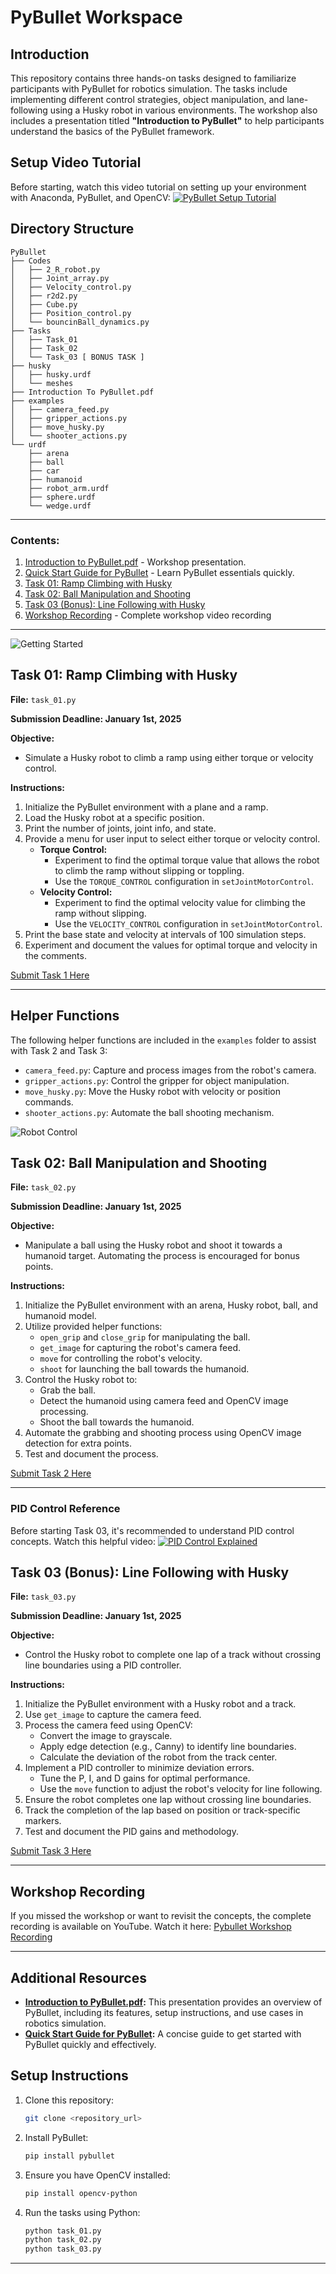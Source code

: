 # PyBullet Workspace

## Introduction
This repository contains three hands-on tasks designed to familiarize participants with PyBullet for robotics simulation. The tasks include implementing different control strategies, object manipulation, and lane-following using a Husky robot in various environments. The workshop also includes a presentation titled **"Introduction to PyBullet"** to help participants understand the basics of the PyBullet framework.


## Setup Video Tutorial
Before starting, watch this video tutorial on setting up your environment with Anaconda, PyBullet, and OpenCV:
[![PyBullet Setup Tutorial](https://img.youtube.com/vi/YrbAudk7ipE/0.jpg)](https://youtu.be/YrbAudk7ipE)



## Directory Structure

```
PyBullet
├── Codes
│   ├── 2_R_robot.py
│   ├── Joint_array.py
│   ├── Velocity_control.py
│   ├── r2d2.py
│   ├── Cube.py
│   ├── Position_control.py
│   └── bouncinBall_dynamics.py
├── Tasks
│   ├── Task_01
│   ├── Task_02
│   └── Task_03 [ BONUS TASK ]
├── husky
│   ├── husky.urdf
│   └── meshes
├── Introduction To PyBullet.pdf
├── examples
│   ├── camera_feed.py
│   ├── gripper_actions.py
│   ├── move_husky.py
│   └── shooter_actions.py
└── urdf
    ├── arena
    ├── ball
    ├── car
    ├── humanoid
    ├── robot_arm.urdf
    ├── sphere.urdf
    └── wedge.urdf
```

---



### Contents:
1. [Introduction to PyBullet.pdf](./Introduction%20To%20PyBullet.pdf) - Workshop presentation.
2. [Quick Start Guide for PyBullet](./pybullet_quickstartguide.pdf) - Learn PyBullet essentials quickly.
3. [Task 01: Ramp Climbing with Husky](#task-01-ramp-climbing-with-husky)
4. [Task 02: Ball Manipulation and Shooting](#task-02-ball-manipulation-and-shooting)
5. [Task 03 (Bonus): Line Following with Husky](#task-03-bonus-line-following-with-husky)
6. [Workshop Recording](#workshop-recording) - Complete workshop video recording

---
![Getting Started](./start.gif)
## Task 01: Ramp Climbing with Husky

**File:** `task_01.py`

**Submission Deadline: January 1st, 2025**

**Objective:**
- Simulate a Husky robot to climb a ramp using either torque or velocity control.

**Instructions:**
1. Initialize the PyBullet environment with a plane and a ramp.
2. Load the Husky robot at a specific position.
3. Print the number of joints, joint info, and state.
4. Provide a menu for user input to select either torque or velocity control.
   - **Torque Control:**
     - Experiment to find the optimal torque value that allows the robot to climb the ramp without slipping or toppling.
     - Use the `TORQUE_CONTROL` configuration in `setJointMotorControl`.
   - **Velocity Control:**
     - Experiment to find the optimal velocity value for climbing the ramp without slipping.
     - Use the `VELOCITY_CONTROL` configuration in `setJointMotorControl`.
5. Print the base state and velocity at intervals of 100 simulation steps.
6. Experiment and document the values for optimal torque and velocity in the comments.

[Submit Task 1 Here](https://forms.gle/ha5EuJs3MdLu8SPDA)

---

## Helper Functions

The following helper functions are included in the `examples` folder to assist with Task 2 and Task 3:

- `camera_feed.py`: Capture and process images from the robot's camera.
- `gripper_actions.py`: Control the gripper for object manipulation.
- `move_husky.py`: Move the Husky robot with velocity or position commands.
- `shooter_actions.py`: Automate the ball shooting mechanism.

![Robot Control](./controll.jpeg)

## Task 02: Ball Manipulation and Shooting

**File:** `task_02.py`

**Submission Deadline: January 1st, 2025**

**Objective:**
- Manipulate a ball using the Husky robot and shoot it towards a humanoid target. Automating the process is encouraged for bonus points.

**Instructions:**
1. Initialize the PyBullet environment with an arena, Husky robot, ball, and humanoid model.
2. Utilize provided helper functions:
   - `open_grip` and `close_grip` for manipulating the ball.
   - `get_image` for capturing the robot's camera feed.
   - `move` for controlling the robot's velocity.
   - `shoot` for launching the ball towards the humanoid.
3. Control the Husky robot to:
   - Grab the ball.
   - Detect the humanoid using camera feed and OpenCV image processing.
   - Shoot the ball towards the humanoid.
4. Automate the grabbing and shooting process using OpenCV image detection for extra points.
5. Test and document the process.

[Submit Task 2 Here](https://forms.gle/dKVT3hFgg23tGFEQ9)

---
### PID Control Reference
Before starting Task 03, it's recommended to understand PID control concepts. Watch this helpful video:
[![PID Control Explained](https://img.youtube.com/vi/4Y7zG48uHRo/0.jpg)](https://www.youtube.com/watch?v=4Y7zG48uHRo)

## Task 03 (Bonus): Line Following with Husky

**File:** `task_03.py`

**Submission Deadline: January 1st, 2025**

**Objective:**
- Control the Husky robot to complete one lap of a track without crossing line boundaries using a PID controller.

**Instructions:**
1. Initialize the PyBullet environment with a Husky robot and a track.
2. Use `get_image` to capture the camera feed.
3. Process the camera feed using OpenCV:
   - Convert the image to grayscale.
   - Apply edge detection (e.g., Canny) to identify line boundaries.
   - Calculate the deviation of the robot from the track center.
4. Implement a PID controller to minimize deviation errors.
   - Tune the P, I, and D gains for optimal performance.
   - Use the `move` function to adjust the robot's velocity for line following.
5. Ensure the robot completes one lap without crossing line boundaries.
6. Track the completion of the lap based on position or track-specific markers.
7. Test and document the PID gains and methodology.

[Submit Task 3 Here](https://forms.gle/hzUVgdXpdi1AfpyE6)

---

## Workshop Recording
If you missed the workshop or want to revisit the concepts, the complete recording is available on YouTube. Watch it here: [Pybullet Workshop Recording](#)

---

## Additional Resources

- **[Introduction to PyBullet.pdf](./Introduction%20To%20PyBullet.pdf):** This presentation provides an overview of PyBullet, including its features, setup instructions, and use cases in robotics simulation.
- **[Quick Start Guide for PyBullet](./pybullet_quickstartguide.pdf):** A concise guide to get started with PyBullet quickly and effectively.

## Setup Instructions

1. Clone this repository:
   ```bash
   git clone <repository_url>
   ```
2. Install PyBullet:
   ```bash
   pip install pybullet
   ```
3. Ensure you have OpenCV installed:
   ```bash
   pip install opencv-python
   ```
4. Run the tasks using Python:
   ```bash
   python task_01.py
   python task_02.py
   python task_03.py
   ```

---

